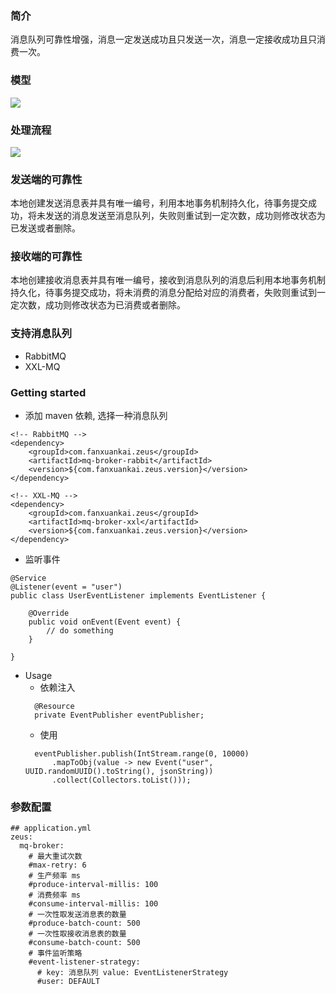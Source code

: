 ### 简介
消息队列可靠性增强，消息一定发送成功且只发送一次，消息一定接收成功且只消费一次。

### 模型
![](http://processon.com/chart_image/5ec55550f346fb6907090118.png?_=1590034254430)

### 处理流程
![](http://processon.com/chart_image/5ec29045e401fd16f4445959.png?_=1590034271735)

### 发送端的可靠性
本地创建发送消息表并具有唯一编号，利用本地事务机制持久化，待事务提交成功，将未发送的消息发送至消息队列，失败则重试到一定次数，成功则修改状态为已发送或者删除。
### 接收端的可靠性
本地创建接收消息表并具有唯一编号，接收到消息队列的消息后利用本地事务机制持久化，待事务提交成功，将未消费的消息分配给对应的消费者，失败则重试到一定次数，成功则修改状态为已消费或者删除。

### 支持消息队列
- RabbitMQ
- XXL-MQ

### Getting started
- 添加 maven 依赖, 选择一种消息队列
```
<!-- RabbitMQ -->
<dependency>
    <groupId>com.fanxuankai.zeus</groupId>
    <artifactId>mq-broker-rabbit</artifactId>
    <version>${com.fanxuankai.zeus.version}</version>
</dependency>

<!-- XXL-MQ -->
<dependency>
    <groupId>com.fanxuankai.zeus</groupId>
    <artifactId>mq-broker-xxl</artifactId>
    <version>${com.fanxuankai.zeus.version}</version>
</dependency>
```
- 监听事件
```
@Service
@Listener(event = "user")
public class UserEventListener implements EventListener {

    @Override
    public void onEvent(Event event) {
        // do something
    }

}
```
- Usage
    - 依赖注入 
    ```
      @Resource
      private EventPublisher eventPublisher;
    ```
    - 使用
    ```
      eventPublisher.publish(IntStream.range(0, 10000)
          .mapToObj(value -> new Event("user", UUID.randomUUID().toString(), jsonString))
          .collect(Collectors.toList()));
    ```

### 参数配置
```
## application.yml
zeus:
  mq-broker:
    # 最大重试次数
    #max-retry: 6
    # 生产频率 ms
    #produce-interval-millis: 100
    # 消费频率 ms
    #consume-interval-millis: 100
    # 一次性取发送消息表的数量
    #produce-batch-count: 500
    # 一次性取接收消息表的数量
    #consume-batch-count: 500
    # 事件监听策略
    #event-listener-strategy:
      # key: 消息队列 value: EventListenerStrategy
      #user: DEFAULT
```